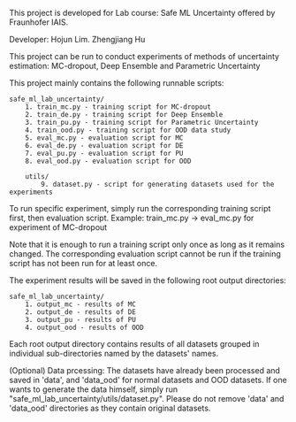 This project is developed for Lab course: Safe ML Uncertainty offered by Fraunhofer IAIS.

Developer: Hojun Lim. Zhengjiang Hu

This project can be run to conduct experiments of methods of uncertainty estimation: MC-dropout, Deep Ensemble and Parametric Uncertainty

This project mainly contains the following runnable scripts:

    safe_ml_lab_uncertainty/
        1. train_mc.py - training script for MC-dropout
        2. train_de.py - training script for Deep Ensemble
        3. train_pu.py - training script for Parametric Uncertainty
        4. train_ood.py - training script for OOD data study
        5. eval_mc.py - evaluation script for MC
        6. eval_de.py - evaluation script for DE
        7. eval_pu.py - evaluation script for PU
        8. eval_ood.py - evaluation script for OOD

        utils/
            9. dataset.py - script for generating datasets used for the experiments
    
To run specific experiment, simply run the corresponding training script first, then evaluation script.
Example: train_mc.py -> eval_mc.py for experiment of MC-dropout

Note that it is enough to run a training script only once as long as it remains changed. 
The corresponding evaluation script cannot be run if the training script has not been run for at least once.

The experiment results will be saved in the following root output directories:

    safe_ml_lab_uncertainty/
        1. output_mc - results of MC
        2. output_de - results of DE
        3. output_pu - results of PU
        4. output_ood - results of OOD

Each root output directory contains results of all datasets grouped in individual sub-directories named by the datasets' names.
    
(Optional) Data prcessing: The datasets have already been processed and saved in 'data', and 'data_ood' for normal datasets and OOD datasets. 
If one wants to generate the data himself, simply run "safe_ml_lab_uncertainty/utils/dataset.py". 
Please do not remove 'data' and 'data_ood' directories as they contain original datasets.
